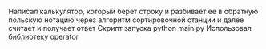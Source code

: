 Написал калькулятор, который берет строку и разбивает ее в обратную польскую нотацию через алгоритм сортировочной станции и далее считает и получает ответ
Скрипт запуска python main.py
Использовал библиотеку operator
